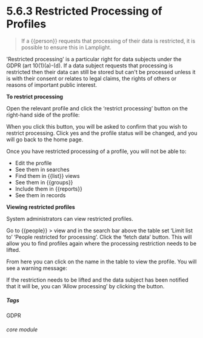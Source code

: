 #  5.6.3 Restricted Processing of Profiles

> If a {{person}} requests that processing of their data is restricted, it is possible to ensure this in Lamplight.

'Restricted processing' is a particular right for data subjects under the GDPR (art 10(1)(a)-(d). If a data subject requests that processing is restricted then their data can still be stored but can't be processed unless it is with their consent or relates to legal claims, the rights of others or reasons of important public interest. 

**To restrict processing**

Open the relevant profile and click the ‘restrict processing’ button on the right-hand side of the
profile:

When you click this button, you will be asked to confirm that you wish to
restrict processing. Click yes and the profile status will be changed, and you will
go back to the home page.

Once you have restricted processing of a profile, you will not be able to:
- Edit the profile
- See them in searches
- Find them in {{list}} views
- See them in {{groups}}
- Include them in {{reports}}
- See them in records

**Viewing restricted profiles**

System administrators can view restricted profiles. 

Go to {{people}} > view and in the search bar above the table set ‘Limit list to’ ‘People restricted for processing’. Click the ‘fetch
data’ button. This will allow you to find profiles again where the processing restriction needs to be lifted.

From here you can click on the name in the table to view the profile. You will see a warning message:




If the restriction needs to be lifted and the data subject has been notified that it will be, you can ‘Allow processing’ by clicking the button.


##### Tags
GDPR

###### core module
